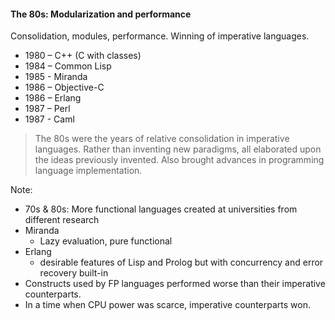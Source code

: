 #### The 80s: Modularization and performance

Consolidation, modules, performance. Winning of imperative languages.

* 1980 – C++ (C with classes)
* 1984 – Common Lisp
* 1985 - Miranda
* 1986 – Objective-C
* 1986 – Erlang
* 1987 – Perl
* 1987 - Caml

> The 80s were the years of relative consolidation in imperative languages. Rather than inventing new paradigms, all elaborated upon the ideas previously invented. Also brought advances in programming language implementation. 

Note: 
  * 70s & 80s: More functional languages created at universities from different research 
  * Miranda 
    - Lazy evaluation, pure functional
  * Erlang 
    - desirable features of Lisp and Prolog but with concurrency and error recovery built-in
  * Constructs used by FP languages performed worse than their imperative counterparts. 
  * In a time when CPU power was scarce, imperative counterparts won.
